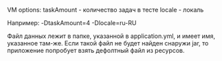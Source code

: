 VM options: 
  taskAmount - количество задач в тесте
  locale - локаль
  
  Например: 
  -DtaskAmount=4 -Dlocale=ru-RU
  
Файл данных лежит в папке, указанной в application.yml, и имеет имя, указанное там-же. Если такой 
файл не будет найден снаружи jar, то приложение попробует взять дефолтный файл из ресурсов.
